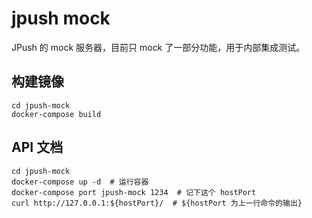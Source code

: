 # jpush mock

JPush 的 mock 服务器，目前只 mock 了一部分功能，用于内部集成测试。

## 构建镜像

```
cd jpush-mock
docker-compose build
```

## API 文档

```
cd jpush-mock
docker-compose up -d  # 运行容器
docker-compose port jpush-mock 1234  # 记下这个 hostPort
curl http://127.0.0.1:${hostPort}/  # ${hostPort 为上一行命令的输出}
```
